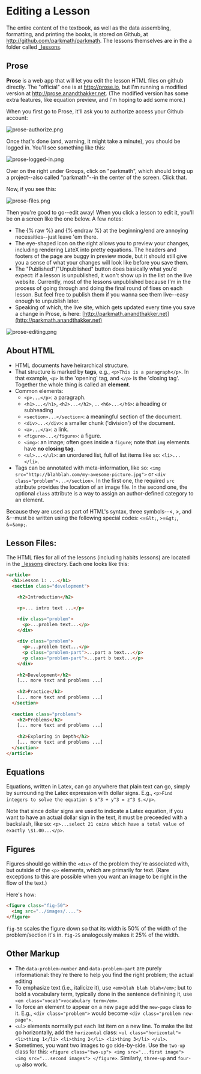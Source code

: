 
# Editing a Lesson

The entire content of the textbook, as well as the data assembling, formatting, and printing the books, is stored on Github, at http://github.com/parkmath/parkmath.  The lessons themselves are in the a folder called [_lessons](https://github.com/parkmath/parkmath/tree/gh-pages/_lessons).

## Prose
**Prose** is a web app that will let you edit the lesson HTML files on github directly.  The "official" one is at http://prose.io, but I'm running a modified version at http://prose.anandthakker.net. (The modified version has some extra features, like equation preview, and I'm hoping to add some more.)

When you first go to Prose, it'll ask you to authorize access your Github account:

![prose-authorize.png](images/prose-authorize.png)

Once that's done (and, warning, it might take a minute), you should be logged in.  You'll see something like this:

![prose-logged-in.png](images/prose-logged-in.png)

Over on the right under Groups, click on "parkmath", which should bring up a project--also called "parkmath"--in the center of the screen.  Click that.

Now, if you see this: 

![prose-files.png](images/prose-files.png)

Then you're good to go--edit away!  When you click a lesson to edit it, you'll be on a screen like the one below.  A few notes:
- The {% raw %} and {% endraw %} at the beginning/end are annoying necessities--just leave 'em there.
- The eye-shaped icon on the right allows you to preview your changes, including rendering LateX into pretty equations.  The headers and footers of the page are buggy in preview mode, but it should still give you a sense of what your changes will look like before you save them.
- The "Published"/"Unpublished" button does basically what you'd expect: if a lesson is unpublished, it won't show up in the list on the live website.  Currently, most of the lessons unpublished because I'm in the process of going through and doing the final round of fixes on each lesson.  But feel free to publish them if you wanna see them live--easy enough to unpublish later.
- Speaking of which, the live site, which gets updated every time you save a change in Prose, is here: [http://parkmath.anandthakker.net](http://parkmath.anandthakker.net)

![prose-editing.png](images/prose-editing.png)



## About HTML

- HTML documents have heirarchical structure.
- That structure is marked by **tags**, e.g., `<p>This is a paragraph</p>`.  In that example, `<p>` is the 'opening' tag, and `</p>` is the 'closing tag'.  Together the whole thing is called an **element**.
- Common elements:
  - `<p>...</p>`: a paragraph.
  - `<h1>...</h1>`, `<h2>...</h2>`, ... `<h6>...</h6>`: a heading or subheading
  - `<section>...</section>`: a meaningful section of the document.
  - `<div>...</div>`: a smaller chunk ('division') of the document.
  - `<a>...</a>`: a link.
  - `<figure>...</figure>`: a figure.
  - `<img>`: an image; often goes inside a `figure`; note that `img` elements have
    **no closing tag**.
  - `<ul>...</ul>`: an unordered list, full of list items like so: `<li>...</li>`.
- Tags can be annotated with meta-information, like so: `<img src="http://blahblah.com/my-awesome-picture.jpg">` or `<div class="problem">...</section>`.
  In the first one, the required `src` attribute provides the location of an image file.  In
  the second one, the optional `class` attribute is a way to assign an author-defined
  category to an element.

Because they are used as part of HTML's syntax, three symbols--&lt;, &gt;, and &amp;--must
be written using the following special codes: `<`=`&lt;`, `>`=`&gt;`, `&`=`&amp;`.

## Lesson Files:

The HTML files for all of the lessons (including habits lessons) are located in the [_lessons](/parkmath/parkmath/tree/gh-pages/_lessons) directory.  Each one looks
like this:

```html
<article>
  <h1>Lesson 1: ...</h1>
  <section class="development">

    <h2>Introduction</h2>

    <p>... intro text ...</p>

    <div class="problem">
      <p>...problem text...</p>
    </div>
    
    <div class="problem">
      <p>...problem text...</p>
      <p class="problem-part">...part a text...</p>
      <p class="problem-part">...part b text...</p>
    </div>
    
    <h2>Development</h2>
    [... more text and problems ...]
    
    <h2>Practice</h2>
    [... more text and problems ...]
  </section>
  
  <section class="problems">
    <h2>Problems</h2>
    [... more text and problems ...]
    
    <h2>Exploring in Depth</h2>
    [... more text and problems ...]
  </section>
</article>
```

## Equations

Equations, written in Latex, can go anywhere that plain text can go, simply by
surrounding the Latex expression with dollar signs.  E.g., `<p>Find integers to
solve the equation $ x^3 + y^3 = z^3 $.</p>`.

Note that since dollar signs are used to indicate a Latex equation, if you want
to have an actual dollar sign in the text, it must be preceeded with a backslash,
like so: `<p>...select 21 coins which have a total value of exactly
\$1.00...</p>`.

## Figures

Figures should go within the `<div>` of the problem they're associated with, but outside of the `<p>` elements, which are primarily for text.  (Rare exceptions to this are possible when you want an image to be right in the flow of the text.)

Here's how:
```html
<figure class="fig-50">
  <img src="../images/....">
</figure>
```

`fig-50` scales the figure down so that its width is 50% of the width of the problem/section it's in. `fig-25` analogously makes it 25% of the width.


## Other Markup

- The `data-problem-number` and `data-problem-part` are purely informational: they're there to help you find the right problem; the actual editing
- To emphasize text (i.e., italicize it), use `<em>blah blah blah</em>`; but to bold a vocabulary term, typically done in the sentence definining it, use `<em class="vocab">vocabulary term</em>`.
- To force an element to appear on a new page add the `new-page` class to it.  E.g., `<div class="problem">` would become `<div class="problem new-page">`.
- `<ul>` elements normally put each list item on a new line.  To make the list go horizontally, add the `horizontal` class: `<ul class="horizontal"> <li>thing 1</li> <li>thing 2</li> <li>thing 3</li> </ul>`.
- Sometimes, you want two images to go side-by-side.  Use the `two-up` class for
  this: `<figure class="two-up"> <img src="...first image"> <img src="...second images"> </figure>`.  Similarly, `three-up` and `four-up` also work.
